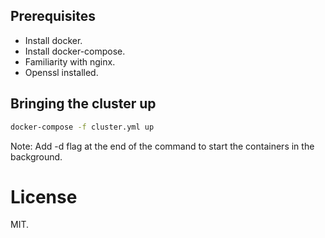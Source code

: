 ## Prerequisites
* Install docker.
* Install docker-compose.
* Familiarity with nginx.
* Openssl installed.

## Bringing the cluster up
```bash
docker-compose -f cluster.yml up
```
Note: Add -d flag at the end of the command to start the containers in the background.


# License
MIT.